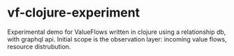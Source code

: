 # vf-clojure-experiment

Experimental demo for ValueFlows written in clojure using a relationship db, with graphql api.  Initial scope is the observation layer: incoming value flows, resource distrubution.
